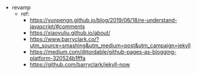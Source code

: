- revamp
    - ref:
        - https://yunpengn.github.io/blog/2019/06/18/re-understand-javascript/#comments
        - https://xiaoyuliu.github.io/about/
        - https://www.barryclark.co/?utm_source=smashing&utm_medium=post&utm_campaign=jekyll
        - https://medium.com/@tordable/github-pages-as-blogging-platform-320524b1fffa
        - https://github.com/barryclark/jekyll-now
